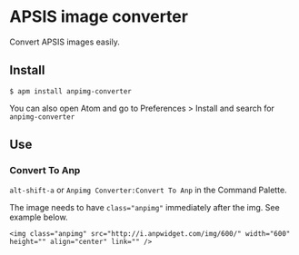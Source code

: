 # APSIS image converter

Convert APSIS images easily.

## Install
```
$ apm install anpimg-converter
```
You can also open Atom and go to Preferences > Install and search for `anpimg-converter`

## Use
### Convert To Anp
`alt-shift-a` or `Anpimg Converter:Convert To Anp` in the Command Palette.

The image needs to have `class="anpimg"` immediately after the img. See example below.

`<img class="anpimg" src="http://i.anpwidget.com/img/600/" width="600" height="" align="center" link="" />`
